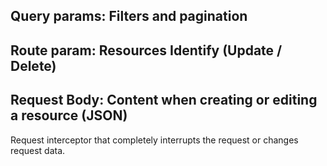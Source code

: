 ## Query params: Filters and pagination
## Route param: Resources Identify (Update / Delete)
## Request Body: Content when creating or editing a resource (JSON)
Request interceptor that completely interrupts the request or changes request data.
